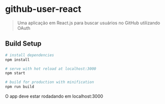 # github-user-react

> Uma aplicação em React.js para buscar usuários no GitHub utilizando OAuth


## Build Setup

``` bash
# install dependencies
npm install

# serve with hot reload at localhost:3000
npm start

# build for production with minification
npm run build
```

O app deve estar rodadando em localhost:3000

